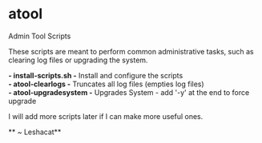 # atool
Admin Tool Scripts

These scripts are meant to perform common administrative tasks, such as clearing log files or upgrading the system.

**- install-scripts.sh -** Install and configure the scripts<br />
**- atool-clearlogs -** Truncates all log files (empties log files)<br />
**- atool-upgradesystem -** Upgrades System - add '-y' at the end to force upgrade<br />

I will add more scripts later if I can make more useful ones.

** ~ Leshacat**
